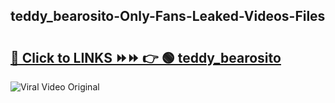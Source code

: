 
 ## teddy_bearosito-Only-Fans-Leaked-Videos-Files

# <h2><a href="https://mediaupload.pro?teddy_bearosito">🔗 Click to LINKS ⏩⏩ 👉 🟢 teddy_bearosito </a></h2>

<a href="https://mediaupload.pro?teddy_bearosito" rel="nofollow" data-target="animated-image.originalLink"><img src="https://i.ibb.co.com/xMMVF88/686577567.gif" alt="Viral Video Original" style="max-width: 100%; display: inline-block;" data-target="animated-image.originalImage"></a>